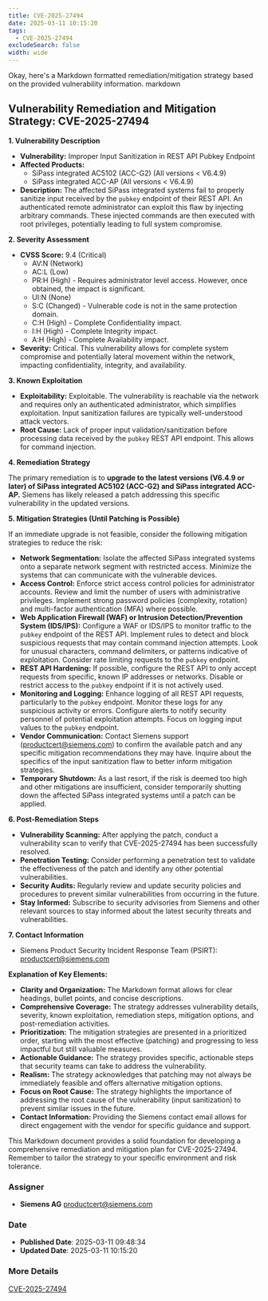 ```yaml
---
title: CVE-2025-27494
date: 2025-03-11 10:15:20
tags:
  - CVE-2025-27494
excludeSearch: false
width: wide
---
```


Okay, here's a Markdown formatted remediation/mitigation strategy based on the provided vulnerability information.
markdown
## Vulnerability Remediation and Mitigation Strategy: CVE-2025-27494

**1. Vulnerability Description**

*   **Vulnerability:** Improper Input Sanitization in REST API Pubkey Endpoint
*   **Affected Products:**
    *   SiPass integrated AC5102 (ACC-G2) (All versions < V6.4.9)
    *   SiPass integrated ACC-AP (All versions < V6.4.9)
*   **Description:** The affected SiPass integrated systems fail to properly sanitize input received by the `pubkey` endpoint of their REST API. An authenticated remote administrator can exploit this flaw by injecting arbitrary commands.  These injected commands are then executed with root privileges, potentially leading to full system compromise.

**2. Severity Assessment**

*   **CVSS Score:** 9.4 (Critical)
    *   AV:N (Network)
    *   AC:L (Low)
    *   PR:H (High) - Requires administrator level access. However, once obtained, the impact is significant.
    *   UI:N (None)
    *   S:C (Changed) - Vulnerable code is not in the same protection domain.
    *   C:H (High) - Complete Confidentiality impact.
    *   I:H (High) - Complete Integrity impact.
    *   A:H (High) - Complete Availability impact.
*   **Severity:** Critical. This vulnerability allows for complete system compromise and potentially lateral movement within the network, impacting confidentiality, integrity, and availability.

**3. Known Exploitation**

*   **Exploitability:** Exploitable.  The vulnerability is reachable via the network and requires only an authenticated administrator, which simplifies exploitation. Input sanitization failures are typically well-understood attack vectors.
*   **Root Cause:** Lack of proper input validation/sanitization before processing data received by the `pubkey` REST API endpoint. This allows for command injection.

**4. Remediation Strategy**

The primary remediation is to **upgrade to the latest versions (V6.4.9 or later) of SiPass integrated AC5102 (ACC-G2) and SiPass integrated ACC-AP.** Siemens has likely released a patch addressing this specific vulnerability in the updated versions.

**5. Mitigation Strategies (Until Patching is Possible)**

If an immediate upgrade is not feasible, consider the following mitigation strategies to reduce the risk:

*   **Network Segmentation:** Isolate the affected SiPass integrated systems onto a separate network segment with restricted access. Minimize the systems that can communicate with the vulnerable devices.
*   **Access Control:**  Enforce strict access control policies for administrator accounts.  Review and limit the number of users with administrative privileges. Implement strong password policies (complexity, rotation) and multi-factor authentication (MFA) where possible.
*   **Web Application Firewall (WAF) or Intrusion Detection/Prevention System (IDS/IPS):** Configure a WAF or IDS/IPS to monitor traffic to the `pubkey` endpoint of the REST API. Implement rules to detect and block suspicious requests that may contain command injection attempts.  Look for unusual characters, command delimiters, or patterns indicative of exploitation. Consider rate limiting requests to the `pubkey` endpoint.
*   **REST API Hardening:** If possible, configure the REST API to only accept requests from specific, known IP addresses or networks. Disable or restrict access to the `pubkey` endpoint if it is not actively used.
*   **Monitoring and Logging:** Enhance logging of all REST API requests, particularly to the `pubkey` endpoint.  Monitor these logs for any suspicious activity or errors. Configure alerts to notify security personnel of potential exploitation attempts. Focus on logging input values to the `pubkey` endpoint.
*   **Vendor Communication:** Contact Siemens support (productcert@siemens.com) to confirm the available patch and any specific mitigation recommendations they may have.  Inquire about the specifics of the input sanitization flaw to better inform mitigation strategies.
*   **Temporary Shutdown:** As a last resort, if the risk is deemed too high and other mitigations are insufficient, consider temporarily shutting down the affected SiPass integrated systems until a patch can be applied.

**6. Post-Remediation Steps**

*   **Vulnerability Scanning:** After applying the patch, conduct a vulnerability scan to verify that CVE-2025-27494 has been successfully resolved.
*   **Penetration Testing:**  Consider performing a penetration test to validate the effectiveness of the patch and identify any other potential vulnerabilities.
*   **Security Audits:** Regularly review and update security policies and procedures to prevent similar vulnerabilities from occurring in the future.
*   **Stay Informed:** Subscribe to security advisories from Siemens and other relevant sources to stay informed about the latest security threats and vulnerabilities.

**7. Contact Information**

*   Siemens Product Security Incident Response Team (PSIRT): productcert@siemens.com

**Explanation of Key Elements:**

*   **Clarity and Organization:** The Markdown format allows for clear headings, bullet points, and concise descriptions.
*   **Comprehensive Coverage:**  The strategy addresses vulnerability details, severity, known exploitation, remediation steps, mitigation options, and post-remediation activities.
*   **Prioritization:** The mitigation strategies are presented in a prioritized order, starting with the most effective (patching) and progressing to less impactful but still valuable measures.
*   **Actionable Guidance:**  The strategy provides specific, actionable steps that security teams can take to address the vulnerability.
*   **Realism:** The strategy acknowledges that patching may not always be immediately feasible and offers alternative mitigation options.
*   **Focus on Root Cause:** The strategy highlights the importance of addressing the root cause of the vulnerability (input sanitization) to prevent similar issues in the future.
*   **Contact Information:** Providing the Siemens contact email allows for direct engagement with the vendor for specific guidance and support.

This Markdown document provides a solid foundation for developing a comprehensive remediation and mitigation plan for CVE-2025-27494.  Remember to tailor the strategy to your specific environment and risk tolerance.

### Assigner
- **Siemens AG** <productcert@siemens.com>

### Date
- **Published Date**: 2025-03-11 09:48:34
- **Updated Date**: 2025-03-11 10:15:20

### More Details
[CVE-2025-27494](https://www.cvedetails.com/cve/CVE-2025-27494)